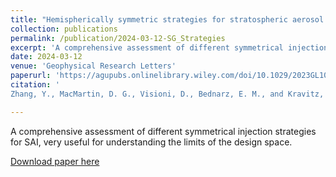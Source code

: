 ```yaml
---
title: "Hemispherically symmetric strategies for stratospheric aerosol injection"
collection: publications
permalink: /publication/2024-03-12-SG_Strategies
excerpt: 'A comprehensive assessment of different symmetrical injection strategies for SAI, very useful for understanding the limits of the design space'
date: 2024-03-12
venue: 'Geophysical Research Letters'
paperurl: 'https://agupubs.onlinelibrary.wiley.com/doi/10.1029/2023GL104726'
citation: ' 
Zhang, Y., MacMartin, D. G., Visioni, D., Bednarz, E. M., and Kravitz, B.: Hemispherically symmetric strategies for stratospheric aerosol injection, Earth Syst. Dynam., 15, 191?213, https://doi.org/10.5194/esd-15-191-2024, 2024.'

---
```

A comprehensive assessment of different symmetrical injection strategies for SAI, very useful for understanding the limits of the design space.

[Download paper here](https://doi.org/10.5194/esd-15-191-2024)